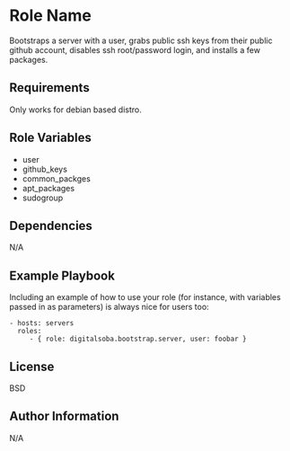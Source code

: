 Role Name
=========

Bootstraps a server with a user, grabs public ssh keys from their public github account, disables ssh root/password login, and installs a few packages.

Requirements
------------

Only works for debian based distro. 

Role Variables
--------------

- user
- github_keys
- common_packges
- apt_packages
- sudogroup

Dependencies
------------

N/A

Example Playbook
----------------

Including an example of how to use your role (for instance, with variables passed in as parameters) is always nice for users too:

    - hosts: servers
      roles:
         - { role: digitalsoba.bootstrap.server, user: foobar }

License
-------

BSD

Author Information
------------------

N/A
